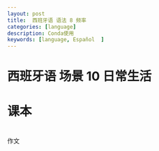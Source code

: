 ```yaml
---
layout: post
title:  西班牙语 语法 8 频率
categories: [language] 
description: Conda使用
keywords: [language, Español  ] 
---
```


# 西班牙语 场景 10 日常生活



# 课本

# 



作文

